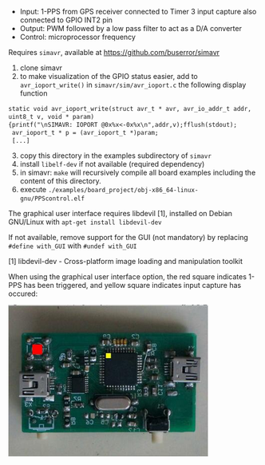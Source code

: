 * Input:   1-PPS from GPS receiver connected to Timer 3 input capture
         also connected to GPIO INT2 pin
* Output:  PWM followed by a low pass filter to act as a D/A converter
* Control: microprocessor frequency

Requires ``simavr``, available at https://github.com/buserror/simavr
1. clone simavr
2. to make visualization of the GPIO status easier, add to ``avr_ioport_write()`` in 
``simavr/sim/avr_ioport.c`` the following display function

```
static void avr_ioport_write(struct avr_t * avr, avr_io_addr_t addr, uint8_t v, void * param)
{printf("\nSIMAVR: IOPORT @0x%x<-0x%x\n",addr,v);fflush(stdout);
 avr_ioport_t * p = (avr_ioport_t *)param;
 [...]
```

3. copy this directory in the examples subdirectory of ``simavr``
4. install ``libelf-dev`` if not available (required dependency)
5. in simavr: ``make``
will recursively compile all board examples including the content of this directory.
6. execute ``./examples/board_project/obj-x86_64-linux-gnu/PPScontrol.elf``

The graphical user interface requires libdevil [1], installed on Debian GNU/Linux with
``apt-get install libdevil-dev``

If not available, remove support for the GUI (not mandatory) by replacing
``#define with_GUI``
with
``#undef with_GUI``

[1] libdevil-dev - Cross-platform image loading and manipulation toolkit

When using the graphical user interface option, the red square indicates 1-PPS has been
triggered, and yellow square indicates input capture has occured:

<img src="illustration.jpg">
